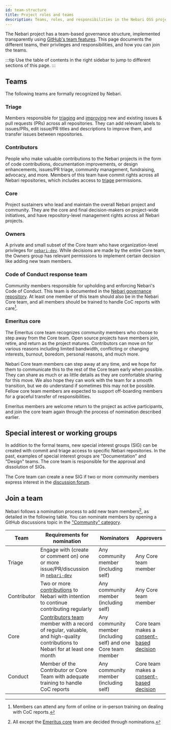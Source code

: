 ```yaml
---
id: team-structure
title: Project roles and teams
description: Teams, roles, and responsibilities in the Nebari OSS project
---
```


The Nebari project has a team-based governance structure, implemented transparently using [GitHub's team features](https://github.com/orgs/nebari-dev/teams).
This page documents the different teams, their privileges and responsibilities, and how you can join the teams.

:::tip
Use the table of contents in the right sidebar to jump to different sections of this page.
:::

## Teams

The following teams are formally recognized by Nebari.

### Triage

Members responsible for [triaging](./maintainers/triage-guidelines) and [improving](./file-issues#working-on-issues-to-improve-them) new and existing issues & pull requests (PRs) across all repositories. They can add relevant labels to issues/PRs, edit issue/PR titles and descriptions to improve them, and transfer issues between repositories.

### Contributors

People who make valuable contributions to the Nebari projects in the form of code contributions, documentation improvements, or design enhancements, issues/PR triage, community management, fundraising, advocacy, and more. Members of this team have commit rights across all Nebari repositories, which includes access to [triage](#triage) permissions.

### Core

Project sustainers who lead and maintain the overall Nebari project and community. They are the core and final decision-makers on project-wide initiatives, and have repository-level management rights across all Nebari projects.

### Owners

A private and small subset of the Core team who have organization-level privileges for [`nebari-dev`](https://github.com/nebari-dev). While decisions are made by the entire Core team, the Owners group has relevant permissions to implement certain decision like adding new team members.

### Code of Conduct response team

Community members responsible for upholding and enforcing Nebari's Code of Conduct. This team is documented in the [Nebari governance repository](https://github.com/nebari-dev/governance/blob/main/code-of-conduct/coc_enforcement.md#the-code-of-conduct-committee). At least one member of this team should also be in the Nebari Core team, and all members should be trained to handle CoC reports with care[^1].

[^1]: Members can attend any form of online or in-person training on dealing with CoC reports.

### Emeritus core

The Emeritus core team recognizes community members who choose to step away from the Core team. Open source projects have members join, retire, and return as the project matures. Contributors can move on for various reasons including limited bandwidth, conflicting or changing interests, burnout, boredom, personal reasons, and much more.

Nebari Core team members can step away at any time, and we hope for them to communicate this to the rest of the Core team early when possible. They can share as much or as little details as they are comfortable sharing for this move. We also hope they can work with the team for a smooth transition, but we do understand if sometimes this may not be possible. Fellow core team members are expected to support off-boarding members for a graceful transfer of responsibilities.

Emeritus members are welcome return to the project as active participants, and join the core team again through the process of nomination described earlier.

## Special interest or working groups

In addition to the formal teams, new special interest groups (SIG) can be created with commit and triage access to specific Nebari repositories. In the past, examples of special interest groups are "Documentation" and "Design" teams. The core team is responsible for the approval and dissolution of SIGs.

The Core team can create a new SIG if two or more community members express interest in the [discussion forum](https://github.com/orgs/nebari-dev/discussions/categories/community).

## Join a team

Nebari follows a nomination process to add new team members[^2], as detailed in the following table. You can nominate members by opening a GitHub discussions topic in the ["Community" category](https://github.com/orgs/nebari-dev/discussions/categories/community).

[^2]: All except the [Emeritus core](#emeritus-core) team are decided through nominations.

| Team        | Requirements for nomination                                                                                                                   | Nominators                                                     | Approvers                                                                                             |
| ----------- | --------------------------------------------------------------------------------------------------------------------------------------------- | -------------------------------------------------------------- | ----------------------------------------------------------------------------------------------------- |
| Triage      | Engage with (create or comment on) one or more issue/PR/discussion in [`nebari-dev`](https://github.com/nebari-dev)                           | Any community member (including self)                          | Any Core team member                                                                                  |
| Contributor | Two or more [contributions](/community/introduction/#how-to-contribute) to Nebari with intention to continue contributing regularly           | Any community member (including self)                          | Any Core team member                                                                                  |
| Core        | [Contributors team](#contributors) member with a record of regular, valuable, and high-quality contributions to Nebari for at least one month | Any community member (including self) and one Core team member | Core team makes a [consent-based decision](https://www.sociocracyforall.org/consent-decision-making/) |
| Conduct     | Member of the Contributor or Core Team with adequate training to handle CoC reports                                                           | Any community member (including self)                          | Core team makes a [consent-based decision](https://www.sociocracyforall.org/consent-decision-making/) |
